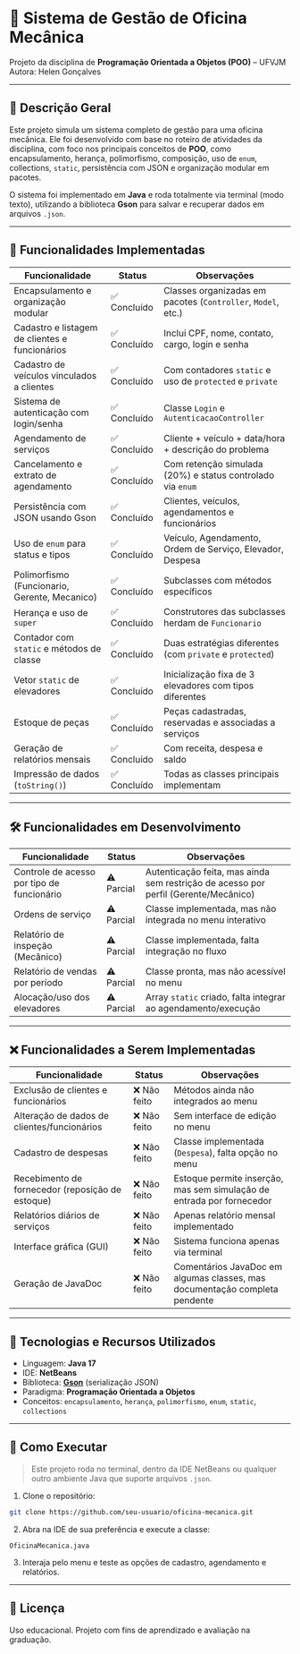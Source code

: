 # 🔧 Sistema de Gestão de Oficina Mecânica  
Projeto da disciplina de **Programação Orientada a Objetos (POO)** – UFVJM  
Autora: Helen Gonçalves

---

## 📌 Descrição Geral

Este projeto simula um sistema completo de gestão para uma oficina mecânica. Ele foi desenvolvido com base no roteiro de atividades da disciplina, com foco nos principais conceitos de **POO**, como encapsulamento, herança, polimorfismo, composição, uso de `enum`, collections, `static`, persistência com JSON e organização modular em pacotes.

O sistema foi implementado em **Java** e roda totalmente via terminal (modo texto), utilizando a biblioteca **Gson** para salvar e recuperar dados em arquivos `.json`.

---

## 🎯 Funcionalidades Implementadas

| Funcionalidade                                         | Status     | Observações                                                                 |
|--------------------------------------------------------|------------|------------------------------------------------------------------------------|
| Encapsulamento e organização modular                   | ✅ Concluído | Classes organizadas em pacotes (`Controller`, `Model`, etc.)                |
| Cadastro e listagem de clientes e funcionários         | ✅ Concluído | Inclui CPF, nome, contato, cargo, login e senha                             |
| Cadastro de veículos vinculados a clientes             | ✅ Concluído | Com contadores `static` e uso de `protected` e `private`                    |
| Sistema de autenticação com login/senha                | ✅ Concluído | Classe `Login` e `AutenticacaoController`                                   |
| Agendamento de serviços                                | ✅ Concluído | Cliente + veículo + data/hora + descrição do problema                       |
| Cancelamento e extrato de agendamento                  | ✅ Concluído | Com retenção simulada (20%) e status controlado via `enum`                  |
| Persistência com JSON usando Gson                      | ✅ Concluído | Clientes, veículos, agendamentos e funcionários                             |
| Uso de `enum` para status e tipos                      | ✅ Concluído | Veículo, Agendamento, Ordem de Serviço, Elevador, Despesa                   |
| Polimorfismo (Funcionario, Gerente, Mecanico)          | ✅ Concluído | Subclasses com métodos específicos                                          |
| Herança e uso de `super`                               | ✅ Concluído | Construtores das subclasses herdam de `Funcionario`                         |
| Contador com `static` e métodos de classe              | ✅ Concluído | Duas estratégias diferentes (com `private` e `protected`)                   |
| Vetor `static` de elevadores                           | ✅ Concluído | Inicialização fixa de 3 elevadores com tipos diferentes                     |
| Estoque de peças                                       | ✅ Concluído | Peças cadastradas, reservadas e associadas a serviços                       |
| Geração de relatórios mensais                          | ✅ Concluído | Com receita, despesa e saldo                                                |
| Impressão de dados (`toString()`)                      | ✅ Concluído | Todas as classes principais implementam                                     |

---

## 🛠️ Funcionalidades em Desenvolvimento

| Funcionalidade                                         | Status        | Observações                                                                 |
|--------------------------------------------------------|---------------|------------------------------------------------------------------------------|
| Controle de acesso por tipo de funcionário             | ⚠️ Parcial     | Autenticação feita, mas ainda sem restrição de acesso por perfil (Gerente/Mecânico) |
| Ordens de serviço                                      | ⚠️ Parcial     | Classe implementada, mas não integrada no menu interativo                   |
| Relatório de inspeção (Mecânico)                       | ⚠️ Parcial     | Classe implementada, falta integração no fluxo                              |
| Relatório de vendas por período                        | ⚠️ Parcial     | Classe pronta, mas não acessível no menu                                    |
| Alocação/uso dos elevadores                            | ⚠️ Parcial     | Array `static` criado, falta integrar ao agendamento/execução               |

---

## ❌ Funcionalidades a Serem Implementadas

| Funcionalidade                                         | Status        | Observações                                                                 |
|--------------------------------------------------------|---------------|------------------------------------------------------------------------------|
| Exclusão de clientes e funcionários                    | ❌ Não feito   | Métodos ainda não integrados ao menu                                        |
| Alteração de dados de clientes/funcionários            | ❌ Não feito   | Sem interface de edição no menu                                             |
| Cadastro de despesas                                   | ❌ Não feito   | Classe implementada (`Despesa`), falta opção no menu                        |
| Recebimento de fornecedor (reposição de estoque)       | ❌ Não feito   | Estoque permite inserção, mas sem simulação de entrada por fornecedor       |
| Relatórios diários de serviços                         | ❌ Não feito   | Apenas relatório mensal implementado                                        |
| Interface gráfica (GUI)                                | ❌ Não feito   | Sistema funciona apenas via terminal                                        |
| Geração de JavaDoc                                     | ❌ Não feito   | Comentários JavaDoc em algumas classes, mas documentação completa pendente  |

---

## 🔎 Tecnologias e Recursos Utilizados

- Linguagem: **Java 17**
- IDE: **NetBeans**
- Biblioteca: [**Gson**](https://github.com/google/gson) (serialização JSON)
- Paradigma: **Programação Orientada a Objetos**
- Conceitos: `encapsulamento`, `herança`, `polimorfismo`, `enum`, `static`, `collections`

---

## 🧪 Como Executar

> Este projeto roda no terminal, dentro da IDE NetBeans ou qualquer outro ambiente Java que suporte arquivos `.json`.

1. Clone o repositório:
```bash
git clone https://github.com/seu-usuario/oficina-mecanica.git
```

2. Abra na IDE de sua preferência e execute a classe:
```
OficinaMecanica.java
```

3. Interaja pelo menu e teste as opções de cadastro, agendamento e relatórios.


---

## 📝 Licença

Uso educacional. Projeto com fins de aprendizado e avaliação na graduação.